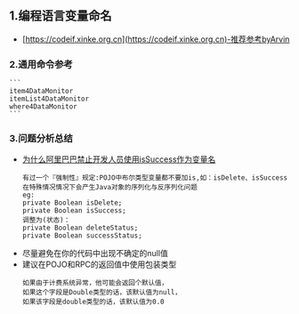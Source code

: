 ## 1.编程语言变量命名
- [https://codeif.xinke.org.cn](https://codeif.xinke.org.cn)-推荐参考byArvin
### 2.通用命令参考
    ```
    item4DataMonitor
    itemList4DataMonitor
    where4DataMonitor
    ```
### 3.问题分析总结
- [为什么阿里巴巴禁止开发人员使用isSuccess作为变量名](https://mp.weixin.qq.com/s/B3iZcnN0-Tk05Bbbmu9aFQ)
    ```
    有过一个『强制性』规定:POJO中布尔类型变量都不要加is,如：isDelete、isSuccess
    在特殊情况情况下会产生Java对象的序列化与反序列化问题
    eg:
    private Boolean isDelete;
    private Boolean isSuccess;
    调整为(状态)：
    private Boolean deleteStatus;
    private Boolean successStatus;
     ```
-   尽量避免在你的代码中出现不确定的null值
-   建议在POJO和RPC的返回值中使用包装类型
    ```
    如果由于计费系统异常，他可能会返回个默认值，
    如果这个字段是Double类型的话，该默认值为null，
    如果该字段是double类型的话，该默认值为0.0
    ```

